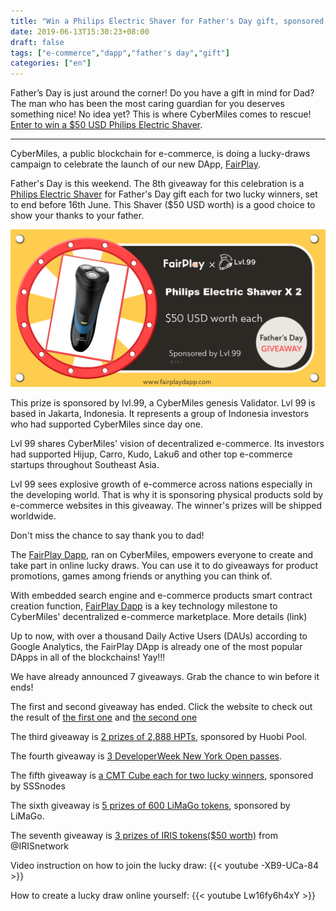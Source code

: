 ```yaml
---
title: "Win a Philips Electric Shaver for Father's Day gift, sponsored by Lvl.99"
date: 2019-06-13T15:30:23+08:00
draft: false
tags: ["e-commerce","dapp","father's day","gift"] 
categories: ["en"] 
---
```


Father’s Day is just around the corner! Do you have a gift in mind for Dad? The man who has been the most caring guardian for you deserves something nice! No idea yet? This is where CyberMiles comes to rescue! [Enter to win a $50 USD Philips Electric Shaver](https://www.fairplaydapp.com/v1/play.html?contract=0xcc34EF82D46cD2Ce3530a4C3f1c9CB583b838e9e).

---

CyberMiles, a public blockchain for e-commerce, is doing a lucky-draws campaign to celebrate the launch of our new DApp, [FairPlay](https://www.fairplaydapp.com/).

Father's Day is this weekend. The 8th giveaway for this celebration is a [Philips Electric Shaver](https://www.fairplaydapp.com/v1/play.html?contract=0xcc34EF82D46cD2Ce3530a4C3f1c9CB583b838e9e) for Father's Day gift each for two lucky winners, set to end before 16th June. This Shaver ($50 USD worth) is a good choice to show your thanks to your father.

![](/images/20190613-giveaway8-01.png)

This prize is sponsored by lvl.99, a CyberMiles genesis Validator. Lvl 99 is based in Jakarta, Indonesia. It represents a group of Indonesia investors who had supported CyberMiles since day one. 

Lvl 99 shares CyberMiles' vision of decentralized e-commerce. Its investors had supported Hijup, Carro, Kudo, Laku6 and other top e-commerce startups throughout Southeast Asia.

Lvl 99 sees explosive growth of e-commerce across nations especially in the developing world. That is why it is sponsoring physical products sold by e-commerce websites in this giveaway. The winner's prizes will be shipped worldwide. 

Don't miss the chance to say thank you to dad!

The [FairPlay Dapp](https://www.fairplaydapp.com), ran on CyberMiles, empowers everyone to create and take part in online lucky draws. You can use it to do giveaways for product promotions, games among friends or anything you can think of. 

With embedded search engine and e-commerce products smart contract creation function, [FairPlay Dapp](https://www.fairplaydapp.com) is a key technology milestone to CyberMiles' decentralized e-commerce marketplace. More details (link)

Up to now, with over a thousand Daily Active Users (DAUs) according to Google Analytics, the FairPlay DApp is already one of the most popular DApps in all of the blockchains! Yay!!!

We have already announced 7 giveaways. Grab the chance to win before it ends!

The first and second giveaway has ended. Click the website to check out the result of [the first one](https://www.fairplaydapp.com/v1/play.html?contract=0x474059cC019815dda16caB69b8c8Bf515E1D20B6)  and [the second one](https://www.fairplaydapp.com/v1/play.html?contract=0x454024A14970c336109D0284a85BA253033A2D72)

The third giveaway is [2 prizes of 2,888 HPTs](https://www.fairplaydapp.com/v1/play.html?contract=0x0F9efabb1f26CE173774260D975C543C39b47179), sponsored by Huobi Pool.

The fourth giveaway is [3 DeveloperWeek New York Open passes](https://www.fairplaydapp.com/v1/play.html?contract=0xa9b472C62B168dB7EFEf0e0B1bcFB6b96aB239F8).

The fifth giveaway is [a CMT Cube each for two lucky winners](https://www.fairplaydapp.com/v1/play.html?contract=0xFa2d2DEa32B7827614e128DB01CcB32202189E2d), sponsored by SSSnodes

The sixth giveaway is [5 prizes of 600 LiMaGo tokens](https://www.fairplaydapp.com/v1/play.html?contract=0x16700a82EfA734237b84e4c4274d2AFB1bFB1b20), sponsored by LiMaGo.

The seventh giveaway is [3 prizes of IRIS tokens($50 worth)](https://www.fairplaydapp.com/v1/play.html?contract=0xF55d0663BC677c0b338CF2476a8bcCd48DC30FF4) from @IRISnetwork

Video instruction on how to join the lucky draw:
{{< youtube -XB9-UCa-84 >}}

How to create a lucky draw online yourself:
{{< youtube Lw16fy6h4xY >}}
